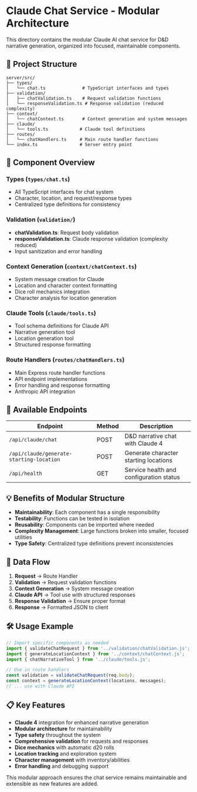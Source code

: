 # Claude Chat Service - Modular Architecture

This directory contains the modular Claude AI chat service for D&D narrative generation, organized into focused, maintainable components.

## 📁 Project Structure

```
server/src/
├── types/
│   └── chat.ts              # TypeScript interfaces and types
├── validation/
│   ├── chatValidation.ts    # Request validation functions
│   └── responseValidation.ts # Response validation (reduced complexity)
├── context/
│   └── chatContext.ts       # Context generation and system messages
├── claude/
│   └── tools.ts            # Claude tool definitions
├── routes/
│   └── chatHandlers.ts     # Main route handler functions
└── index.ts                # Server entry point
```

## 🔧 Component Overview

### **Types** (`types/chat.ts`)
- All TypeScript interfaces for chat system
- Character, location, and request/response types
- Centralized type definitions for consistency

### **Validation** (`validation/`)
- **chatValidation.ts**: Request body validation
- **responseValidation.ts**: Claude response validation (complexity reduced)
- Input sanitization and error handling

### **Context Generation** (`context/chatContext.ts`)
- System message creation for Claude
- Location and character context formatting
- Dice roll mechanics integration
- Character analysis for location generation

### **Claude Tools** (`claude/tools.ts`)
- Tool schema definitions for Claude API
- Narrative generation tool
- Location generation tool
- Structured response formatting

### **Route Handlers** (`routes/chatHandlers.ts`)
- Main Express route handler functions
- API endpoint implementations
- Error handling and response formatting
- Anthropic API integration

## 🚀 Available Endpoints

| Endpoint | Method | Description |
|----------|--------|-------------|
| `/api/claude/chat` | POST | D&D narrative chat with Claude 4 |
| `/api/claude/generate-starting-location` | POST | Generate character starting locations |
| `/api/health` | GET | Service health and configuration status |

## 💡 Benefits of Modular Structure

- **Maintainability**: Each component has a single responsibility
- **Testability**: Functions can be tested in isolation
- **Reusability**: Components can be imported where needed
- **Complexity Management**: Large functions broken into smaller, focused utilities
- **Type Safety**: Centralized type definitions prevent inconsistencies

## 🔄 Data Flow

1. **Request** → Route Handler
2. **Validation** → Request validation functions
3. **Context Generation** → System message creation
4. **Claude API** → Tool use with structured responses
5. **Response Validation** → Ensure proper format
6. **Response** → Formatted JSON to client

## 🛠 Usage Example

```typescript
// Import specific components as needed
import { validateChatRequest } from '../validation/chatValidation.js';
import { generateLocationContext } from '../context/chatContext.js';
import { chatNarrativeTool } from '../claude/tools.js';

// Use in route handlers
const validation = validateChatRequest(req.body);
const context = generateLocationContext(locations, messages);
// ... use with Claude API
```

## 📋 Key Features

- **Claude 4** integration for enhanced narrative generation
- **Modular architecture** for maintainability
- **Type safety** throughout the system
- **Comprehensive validation** for requests and responses
- **Dice mechanics** with automatic d20 rolls
- **Location tracking** and exploration system
- **Character management** with inventory/abilities
- **Error handling** and debugging support

This modular approach ensures the chat service remains maintainable and extensible as new features are added. 
